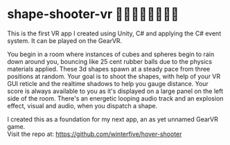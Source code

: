 # shape-shooter-vr :large_blue_circle::large_orange_diamond::large_blue_circle::large_orange_diamond::large_blue_circle::large_orange_diamond::large_blue_circle::large_orange_diamond:

This is the first VR app I created using Unity, C# and applying the C# event system.  It can be played on the GearVR.

You begin in a room where instances of cubes and spheres begin to rain down around you, bouncing like 25 cent rubber balls due to the physics materials applied.  These 3d shapes spawn at a steady pace from three positions at random.  Your goal is to shoot the shapes, with help of your VR GUI reticle and the realtime shadows to help you gauge distance.  Your score is always available to you as it's displayed on a large panel on the left side of the room.  There's an energetic looping audio track and an explosion effect, visual and audio, when you dispatch a shape.  

I created this as a foundation for my next app, an as yet unnamed GearVR game.  
Visit the repo at: https://github.com/winterfive/hover-shooter
